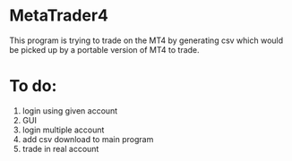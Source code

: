 # MetaTrader4

This program is trying to trade on the MT4 by generating csv which would be picked up by a portable version of MT4 to trade.

To do:
======
1) login using given account
2) GUI
3) login multiple account
4) add csv download to main program
5) trade in real account
